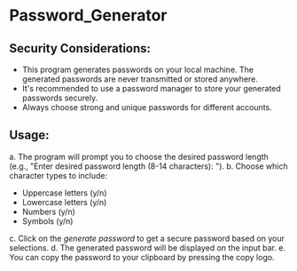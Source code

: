 # Password_Generator
 
Security Considerations:
----

- This program generates passwords on your local machine. The generated passwords are never transmitted or stored anywhere.
- It's recommended to use a password manager to store your generated passwords securely.
- Always choose strong and unique passwords for different accounts.

Usage:
--

a. The program will prompt you to choose the desired password length (e.g., "Enter desired password length (8-14 characters): "). 
b. Choose which character types to include:

  - Uppercase letters (y/n)
  - Lowercase letters (y/n)
  - Numbers (y/n)
  - Symbols (y/n)

c. Click on the *generate password* to get a secure password based on your selections.
d. The generated password will be displayed on the input bar.
e. You can copy the password to your clipboard by pressing the copy logo.
